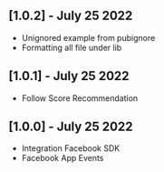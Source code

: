 ## [1.0.2] - July 25 2022
* Unignored example from pubignore
* Formatting all file under lib

## [1.0.1] - July 25 2022
* Follow Score Recommendation

## [1.0.0] - July 25 2022
* Integration Facebook SDK
* Facebook App Events